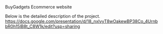 BuyGadgets Ecommerce website

Below is the detailed description of the project.
https://docs.google.com/presentation/d/18_nxlvyT8wOakewBP38Co_4UrnbbR0h15lB8t_C8W1k/edit?usp=sharing

